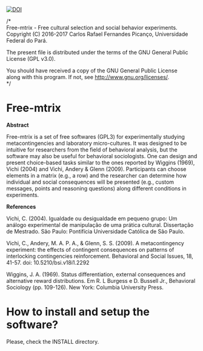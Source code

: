 [![DOI](https://zenodo.org/badge/75511604.svg)](https://zenodo.org/badge/latestdoi/75511604)

/*   
  Free-mtrix - Free cultural selection and social behavior experiments.   
  Copyright (C) 2016-2017 Carlos Rafael Fernandes Picanço, Universidade Federal do Pará.   

  The present file is distributed under the terms of the GNU General Public License (GPL v3.0).

  You should have received a copy of the GNU General Public License   
  along with this program. If not, see <http://www.gnu.org/licenses/>.   
*/

# Free-mtrix

**Abstract**

Free-mtrix is a set of free softwares (GPL3) for experimentally studying metacontingencies and laboratory micro-cultures. It was designed to be intuitive for researchers from the field of behavioral analysis, but the software may also be useful for behavioral sociologists. One can design and present choice-based tasks similar to the ones reported by Wiggins (1969), Vichi (2004) and Vichi, Andery & Glenn (2009). Participants can choose elements in a matrix (e.g., a row) and the researcher can determine how individual and social consequences will be presented (e.g., custom messages, points and reasoning questions) along different conditions in experiments.

**References**

Vichi, C. (2004). Igualdade ou desigualdade em pequeno grupo: Um análogo experimental de manipulação de uma prática cultural. Dissertação de Mestrado. São Paulo: Pontifícia Universidade Católica de São Paulo.

Vichi, C., Andery, M. A. P. A., & Glenn, S. S. (2009). A metacontingency experiment: the effects of contingent consequences on patterns of interlocking contingencies reinforcement. Behavioral and Social Issues, 18, 41-57. doi: 10.5210/bsi.v18i1.2292

Wiggins, J. A. (1969). Status differentiation, external consequences and alternative reward distributions. Em R. L Burgess e D. Bussell Jr., Behavioral Sociology (pp. 109-126). New York: Columbia University Press.

# How to install and setup the software?

Please, check the INSTALL directory.
